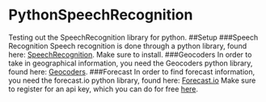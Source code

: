 # PythonSpeechRecognition
Testing out the SpeechRecognition library for python.
##Setup
###Speech Recognition
Speech recognition is done through a python library, found here: [SpeechRecognition](https://pypi.python.org/pypi/SpeechRecognition/). Make sure to install.
###Geocoders
In order to take in geographical information, you need the Geocoders python library, found here: [Geocoders](https://pypi.python.org/pypi/geocoder).
###Forecast
In order to find forecast information, you need the forecast.io python library, found here: [Forecast.io](https://pypi.python.org/pypi/python-forecastio/) Make sure to register for an api key, which you can do for free [here](https://developer.forecast.io/).
